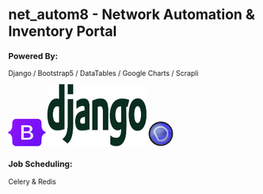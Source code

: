 # net_autom8 - Network Automation & Inventory Portal

### Powered By:
Django / Bootstrap5 / DataTables / Google Charts / Scrapli

<div>
<img src="https://github.com/sngx13/net_autom8/blob/master/extras/github/images/bootstrap_logo.png" height="55px" width="75px"/>
<img src="https://github.com/sngx13/net_autom8/blob/master/extras/github/images/django_logo.png" height="125px" width="200px"/>
<img src="https://github.com/sngx13/net_autom8/blob/master/extras/github/images/datatables_logo.png" height="50x" width="50px"/>
</div>

### Job Scheduling:

Celery & Redis

